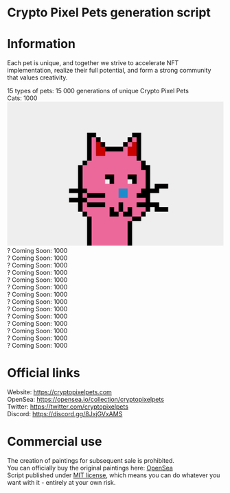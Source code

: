 # Crypto Pixel Pets generation script
# Information
Each pet is unique, and together we strive to accelerate NFT implementation, realize their full potential, and form a strong community that values creativity. </br>

15 types of pets: 15 000 generations of unique Crypto Pixel Pets</br>
Cats: 1000</br>
![Cats](https://github.com/Crypto-Pixel-Pets/generate-crypto-pixel-pets/blob/main/cats/Cat_gif.gif)</br> 
? Coming Soon: 1000 </br>
? Coming Soon: 1000 </br>
? Coming Soon: 1000 </br>
? Coming Soon: 1000 </br>
? Coming Soon: 1000 </br>
? Coming Soon: 1000 </br>
? Coming Soon: 1000 </br>
? Coming Soon: 1000 </br>
? Coming Soon: 1000 </br>
? Coming Soon: 1000 </br>
? Coming Soon: 1000 </br>
? Coming Soon: 1000 </br>
? Coming Soon: 1000 </br>
? Coming Soon: 1000 </br>

# Official links
Website: https://cryptopixelpets.com </br>
OpenSea: https://opensea.io/collection/cryptopixelpets </br>
Twitter: https://twitter.com/cryptopixelpets </br>
Discord: https://discord.gg/8JxjGVxAMS

# Commercial use
The creation of paintings for subsequent sale is prohibited.</br>
 You can officially buy the original paintings here: [OpenSea](https://opensea.io/collection/cryptopixelpets) </br>
Script published under [MIT license](https://github.com/Crypto-Pixel-Pets/generate-crypto-pixel-pets/blob/main/LICENSE), which means you can do whatever you want with it - entirely at your own risk.
